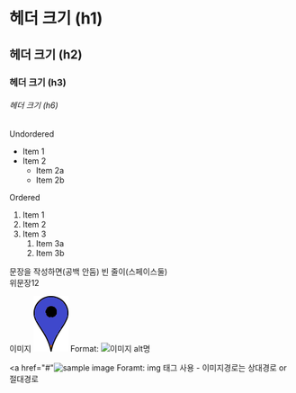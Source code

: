# 헤더 크기 (h1)
## 헤더 크기 (h2)

### 헤더 크기 (h3)

###### 헤더 크기 (h6)


Undordered
* Item 1
* Item 2
  * Item 2a
  * Item 2b

Ordered
1. Item 1
1. Item 2
1. Item 3
   1. Item 3a
   2. Item 3b

문장을 작성하면(공백 안둠)
빈 줄이(스페이스둘)  
위문장12


이미지
![블루](map-marker-blue.png)
Format: ![이미지 alt명](url링크)

<a href="#"<img src="https://github.com/jm0330/test2/map-marker-gray.png" width="300px" alt="sample image"></a>
Foramt: img 태그 사용 - 이미지경로는 상대경로 or 절대경로
